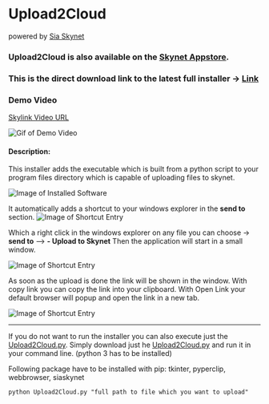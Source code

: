 # Upload2Cloud
powered by [Sia Skynet](https://www.siasky.net)

### **Upload2Cloud** is also available on the [Skynet Appstore](https://skynethub.io/_B3VrECGOHPEAFknVQwj_vWsyaX_8iIRuB_TL09cuj9uZQ/index.html#/apps/utilities).

### This is the direct download link to the latest full installer -> [Link](https://siasky.net/AADa31p1ilCVKZmf6JDq2c_41h8V0KeQ-WR-NfzAspK52A)

### Demo Video
[Skylink Video URL](https://siasky.net/fAQPMle28jWX6fTY35oL6pzd-3WqONSJY5O5I83ENUjWgw)

![Gif of Demo Video](https://github.com/cycleworm/Upload2Cloud/blob/master/docu/SiaSkynetSendTo.gif)

#### Description:
This installer adds the executable which is built from a python script to your program files directory which is capable of uploading files to skynet.

![Image of Installed Software](https://github.com/cycleworm/Upload2Cloud/blob/master/docu/installed_programs.png)

It automatically adds a shortcut to your windows explorer in the **send to** section.
![Image of Shortcut Entry](https://github.com/cycleworm/Upload2Cloud/blob/master/docu/sendTo_shortcut.png)

Which a right click in the windows explorer on any file you can choose -> **send to** --> **- Upload to Skynet** 
Then the application will start in a small window. 

![Image of Shortcut Entry](https://github.com/cycleworm/Upload2Cloud/blob/master/docu/app_start.png)

As soon as the upload is done the link will be shown in the window. With copy link you can copy the link into your clipboard.
With Open Link your default browser will popup and open the link in a new tab.

![Image of Shortcut Entry](https://github.com/cycleworm/Upload2Cloud/blob/master/docu/app_finished.png)

------------------------------------------

If you do not want to run the installer you can also execute just the [Upload2Cloud.py](https://github.com/cycleworm/Upload2Cloud/blob/master/Upload2Cloud.py). Simply download just he [Upload2Cloud.py](https://github.com/cycleworm/Upload2Cloud/blob/master/Upload2Cloud.py) and run it in your command line. (python 3 has to be installed)

Following package have to be installed with pip: tkinter, pyperclip, webbrowser, siaskynet

`python Upload2Cloud.py "full path to file which you want to upload"`
